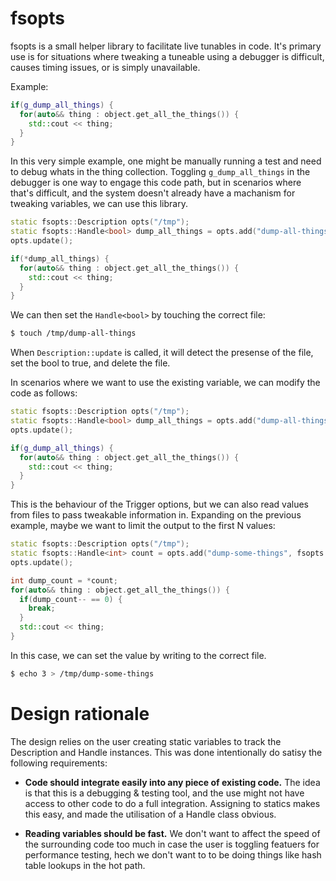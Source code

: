 # fsopts

fsopts is a small helper library to facilitate live tunables in code. It's primary use is for situations where tweaking a tuneable using a debugger is difficult, causes timing issues, or is simply unavailable.

Example:

```cpp
if(g_dump_all_things) {
  for(auto&& thing : object.get_all_the_things()) {
    std::cout << thing;
  }
}
```

In this very simple example, one might be manually running a test and need to debug whats in the thing collection. Toggling `g_dump_all_things` in the debugger is one way to engage this code path, but in scenarios where that's difficult, and the system doesn't already have a machanism for tweaking variables, we can use this library.

```cpp
static fsopts::Description opts("/tmp");
static fsopts::Handle<bool> dump_all_things = opts.add("dump-all-things", fsopts::Trigger());
opts.update();

if(*dump_all_things) {
  for(auto&& thing : object.get_all_the_things()) {
    std::cout << thing;
  }
}
```

We can then set the `Handle<bool>` by touching the correct file:

```sh
$ touch /tmp/dump-all-things
```

When `Description::update` is called, it will detect the presense of the file, set the bool to true, and delete the file.

In scenarios where we want to use the existing variable, we can modify the code as follows:

```cpp
static fsopts::Description opts("/tmp");
static fsopts::Handle<bool> dump_all_things = opts.add("dump-all-things", fsopts::Trigger(&g_dump_all_things));
opts.update();

if(g_dump_all_things) {
  for(auto&& thing : object.get_all_the_things()) {
    std::cout << thing;
  }
}
```

This is the behaviour of the Trigger options, but we can also read values from files to pass tweakable information in. Expanding on the previous example, maybe we want to limit the output to the first N values:

```cpp
static fsopts::Description opts("/tmp");
static fsopts::Handle<int> count = opts.add("dump-some-things", fsopts::Value<int>().default_value(0));
opts.update();

int dump_count = *count;
for(auto&& thing : object.get_all_the_things()) {
  if(dump_count-- == 0) {
    break;
  }
  std::cout << thing;
}
```

In this case, we can set the value by writing to the correct file.

```sh
$ echo 3 > /tmp/dump-some-things
```

# Design rationale

The design relies on the user creating static variables to track the Description and Handle instances. This was done intentionally do satisy the following requirements:
    
* **Code should integrate easily into any piece of existing code.** The idea is that this is a debugging & testing tool, and the use might not have access to other code to do a full integration. Assigning to statics makes this easy, and made the utilisation of a Handle class obvious.
    
* **Reading variables should be fast.** We don't want to affect the speed of the surrounding code too much in case the user is toggling featuers for performance testing, hech we don't want to to be doing things like hash table lookups in the hot path.
